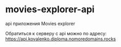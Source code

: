 # movies-explorer-api
api приложения Movies explorer

Обратиться к серверу с api можно по адресу:
https://api.kovalenko.diploma.nomoredomains.rocks
